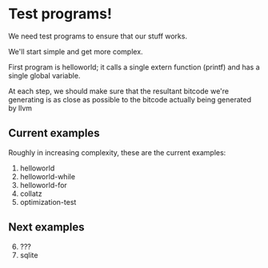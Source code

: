 # Test programs!

We need test programs to ensure that our stuff works.

We'll start simple and get more complex.

First program is helloworld; it calls a single extern function (printf) and has a single global variable.

At each step, we should make sure that the resultant bitcode we're generating is as close as possible to the bitcode actually being generated by llvm

## Current examples

Roughly in increasing complexity, these are the current examples:
1. helloworld
2. helloworld-while
3. helloworld-for
4. collatz
5. optimization-test

## Next examples

6. ???
7. sqlite
